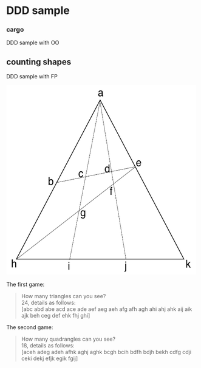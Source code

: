 # DDD sample


### cargo

DDD sample with OO

## counting shapes

DDD sample with FP

<img src="shapes.png" width = "500" height = "500">

The first game:
>How many triangles can you see? <Br/>24, details as follows:<Br/>[abc abd abe acd ace ade aef aeg aeh afg afh agh ahi ahj ahk aij aik ajk beh ceg def ehk fhj ghi]

The second game:
>How many quadrangles can you see?<Br/>18, details as follows:<Br/>[aceh adeg adeh afhk aghj aghk bcgh bcih bdfh bdjh bekh cdfg cdji ceki dekj efjk egik fgij]
